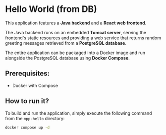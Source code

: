# Hello World (from DB)

This application features a **Java backend** and a **React web frontend**.

The Java backend runs on an embedded **Tomcat server**, serving the frontend's static resources and providing a web service that returns random greeting messages retrieved from a **PostgreSQL database**.

The entire application can be packaged into a Docker image and run alongside the PostgreSQL database using **Docker Compose**.

## Prerequisites:
- Docker with Compose

## How to run it?

To build and run the application, simply execute the following command from the `mpp-hello` directory:

```bash
docker compose up -d
